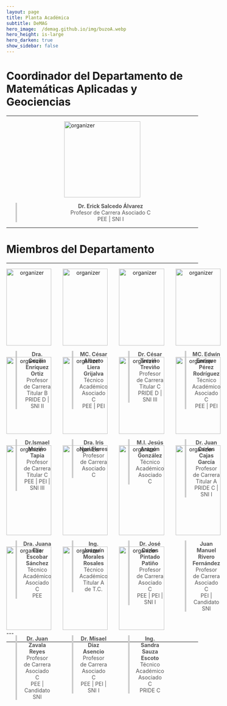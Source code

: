 ```yaml
---
layout: page
title: Planta Académica
subtitle: DeMAG
hero_image:  /demag.github.io/img/buzoA.webp
hero_height: is-large
hero_darken: true
show_sidebar: false
---
```


# Coordinador del Departamento de Matemáticas Aplicadas y Geociencias

---

<img loading="lazy" src="https://avatar.iran.liara.run/username?username=Erick+Salcedo" alt="organizer" style="width: 200px; height: auto; display: block; margin: 0 auto"/>

<div style="text-align: center;">
    <blockquote style="border-left: 4px solid #ccc; padding-left: 16px; color: #555;">
        <b>Dr. Erick Salcedo Álvarez</b><br/>
        Profesor de Carrera Asociado C<br/>
        PEE | SNI I
    </blockquote>
</div>

---

# Miembros del Departamento

---
<div style="display: grid; grid-template-columns: repeat(4, 1fr); gap: 30px;">
  
  <div style="text-align: center;">
    <img loading="lazy" src="https://avatar.iran.liara.run/username?username=Cecilia+Enriquez" alt="organizer" style="width: 100%; height: auto; max-width: 200px; margin: 0 auto;"/>
    <div>
        <blockquote style="border-left: 4px solid #ccc; padding-left: 16px; color: #555;">
            <b>Dra. Cecilia Enríquez Ortiz</b><br/>
            Profesor de Carrera Titular B<br/>
            PRIDE D | SNI II
        </blockquote>
    </div>
  </div>

  <div style="text-align: center;">
    <img loading="lazy" src="https://avatar.iran.liara.run/username?username=Cesar+Liera" alt="organizer" style="width: 100%; height: auto; max-width: 200px; margin: 0 auto;"/>
    <div>
        <blockquote style="border-left: 4px solid #ccc; padding-left: 16px; color: #555;">
            <b>MC. César Alberto Liera Grijalva</b><br/>
            Técnico Académico Asociado C<br/>
            PEE | PEI
        </blockquote>
    </div>
  </div>

  <div style="text-align: center;">
    <img loading="lazy" src="https://avatar.iran.liara.run/username?username=Cesar+Trevino" alt="organizer" style="width: 100%; height: auto; max-width: 200px; margin: 0 auto;"/>
    <blockquote style="border-left: 4px solid #ccc; padding-left: 16px; color: #555;">
        <b>Dr. César Treviño Treviño</b><br/>
        Profesor de Carrera Titular C<br/>
        PRIDE D | SNI III
    </blockquote>
  </div>

  <div style="text-align: center;">
    <img loading="lazy" src="https://avatar.iran.liara.run/username?username=Edwin+Perez" alt="organizer" style="width: 100%; height: auto; max-width: 200px; margin: 0 auto;"/>
    <blockquote style="border-left: 4px solid #ccc; padding-left: 16px; color: #555;">
        <b>MC. Edwin Enrique Pérez Rodríguez</b><br/>
        Técnico Académico Asociado C<br/>
        PEE | PEI
    </blockquote>
  </div>

  <div style="text-align: center;">
    <img loading="lazy" src="https://avatar.iran.liara.run/username?username=Ismael+Marino" alt="organizer" style="width: 100%; height: auto; max-width: 200px; margin: 0 auto;"/>
    <blockquote style="border-left: 4px solid #ccc; padding-left: 16px; color: #555;">
        <b>Dr.Ismael Mariño Tapia</b><br/>
        Profesor de Carrera Titular C<br/>
        PEE | PEI | SNI III
    </blockquote>
  </div>

  <div style="text-align: center;">
    <img loading="lazy" src="https://avatar.iran.liara.run/username?username=Iris+Neri" alt="organizer" style="width: 100%; height: auto; max-width: 200px; margin: 0 auto;"/>
    <blockquote style="border-left: 4px solid #ccc; padding-left: 16px; color: #555;">
        <b>Dra. Iris Neri Flores</b><br/>
        Profesor de Carrera Asociado C
    </blockquote>
  </div>

  <div style="text-align: center;">
    <img loading="lazy" src="https://avatar.iran.liara.run/username?username=Jesus+Aragon" alt="organizer" style="width: 100%; height: auto; max-width: 200px; margin: 0 auto;"/>
    <blockquote style="border-left: 4px solid #ccc; padding-left: 16px; color: #555;">
        <b>M.I. Jesús Aragón González</b><br/>
        Técnico Académico Asociado C
    </blockquote>
  </div>

  <div style="text-align: center;">
    <img loading="lazy" src="https://avatar.iran.liara.run/username?username=Juan+Cajas" alt="organizer" style="width: 100%; height: auto; max-width: 200px; margin: 0 auto;"/>
    <blockquote style="border-left: 4px solid #ccc; padding-left: 16px; color: #555;">
        <b>Dr. Juan Carlos Cajas García</b><br/>
        Profesor de Carrera Titular A<br/>
        PRIDE C | SNI I
    </blockquote>
  </div>

  <div style="text-align: center;">
    <img loading="lazy" src="https://avatar.iran.liara.run/username?username=Juana+Escobar" alt="organizer" style="width: 100%; height: auto; max-width: 200px; margin: 0 auto;"/>
    <blockquote style="border-left: 4px solid #ccc; padding-left: 16px; color: #555;">
        <b>Dra. Juana Elia Escobar Sánchez</b><br/>
        Técnico Académico Asociado C<br/>
        PEE
    </blockquote>
  </div>

  <div style="text-align: center;">
    <img loading="lazy" src="https://avatar.iran.liara.run/username?username=Joaquin+Morales" alt="organizer" style="width: 100%; height: auto; max-width: 200px; margin: 0 auto;"/>
    <blockquote style="border-left: 4px solid #ccc; padding-left: 16px; color: #555;">
        <b>Ing. Joaquín Morales Rosales</b><br/>
        Técnico Académico Titular A de T.C.
    </blockquote>
  </div>

  <div style="text-align: center;">
    <img loading="lazy" src="https://avatar.iran.liara.run/username?username=Jose+Pintado" alt="organizer" style="width: 100%; height: auto; max-width: 200px; margin: 0 auto;"/>
    <blockquote style="border-left: 4px solid #ccc; padding-left: 16px; color: #555;">
        <b>Dr. José Carlos Pintado Patiño</b><br/>
        Profesor de Carrera Asociado C<br/>
        PEE | PEI | SNI I
    </blockquote>
  </div>

  <div style="text-align: center;">
    <img loading="lazy" src="https://avatar.iran.liara.run/username?username=Juan+Rivero" alt="organizer" style="width: 100%; height: auto; max-width: 200px; margin: 0 auto;"/>
    <blockquote style="border-left: 4px solid #ccc; padding-left: 16px; color: #555;">
        <b>Juan Manuel Rivero Fernández</b><br/>
        Profesor de Carrera Asociado C<br/>
        PEI | Candidato SNI
    </blockquote>
  </div>

  <div style="text-align: center;">
    <img loading="lazy" src="https://avatar.iran.liara.run/username?username=Juan+Zavala" alt="organizer" style="width: 100%; height: auto; max-width: 200px; margin: 0 auto;"/>
    <blockquote style="border-left: 4px solid #ccc; padding-left: 16px; color: #555;">
        <b>Dr. Juan Zavala Reyes</b><br/>
        Profesor de Carrera Asociado C<br/>
        PEE | Candidato SNI
    </blockquote>
  </div>

  <div style="text-align: center;">
    <img loading="lazy" src="https://avatar.iran.liara.run/username?username=Misael+Diaz" alt="organizer" style="width: 100%; height: auto; max-width: 200px; margin: 0 auto;"/>
    <blockquote style="border-left: 4px solid #ccc; padding-left: 16px; color: #555;">
        <b>Dr. Misael Díaz Asencio</b><br/>
        Profesor de Carrera Asociado C<br/>
        PEE | PEI | SNI I
    </blockquote>
  </div>

  <div style="text-align: center;">
    <img loading="lazy" src="https://avatar.iran.liara.run/username?username=Sandra+Sauza" alt="organizer" style="width: 100%; height: auto; max-width: 200px; margin: 0 auto;"/>
    <blockquote style="border-left: 4px solid #ccc; padding-left: 16px; color: #555;">
        <b>Ing. Sandra Sauza Escoto</b><br/>
        Técnico Académico Asociado C<br/>
        PRIDE C
    </blockquote>
  </div>

  <!-- Agrega más organizadores copiando el mismo bloque -->
  
</div>
---

<!-- <div style="display: flex; align-items: center; gap: 20px;">
  <img loading="lazy" src="/img/andreas.webp" alt="organizer" style="width: 200px; height: auto;"/>
  <div>
    <blockquote style="border-left: 4px solid #ccc; padding-left: 16px; color: #555;">
        Dr. Erick Salcedo Álvarez<br/>
        Profesor de Carrera Asociado C<br/>
        PEE - SNI I
    </blockquote>
  </div>
</div> -->

<!-- <div style="display: flex; align-items: center; gap: 20px;">
  <img loading="lazy" src="/img/andreas.webp" alt="organizer" style="width: 200px; height: auto;"/>
  <div>
    <h2>Andreas Lintermann - Jülich Supercomputing Centre, Forschungszentrum Jülich GmbH</h2>
    <blockquote style="border-left: 4px solid #ccc; padding-left: 16px; color: #555;">
  Dr. Erick Salcedo Álvarez<br/>
  Profesor de Carrera Asociado C<br/>
  PEE - SNI I
</blockquote>
    <p>
      Dr. Andreas Lintermann is the leader of the Simulation and Data Lab ”Fluids & Solids Engineering” at the Jülich Supercomputing Centre (JSC), Forschungszentrum Jülich. He was coordinating the European CoE RAISE and leads/co-leads JSC’s activities in various national and international projects, e.g., in EuroCC2, interTwin, SPECTRUM, HANAMI, RISCALE, or nxtAIM. He is involved in the Industry Relations Team of the institute. His research focuses on HPC, modular supercomputing, AI, bio-fluidmechanis, lattice-Boltzmann methods, high-scaling meshing methods, and efficient multiphysics coupling strategies.
    </p>
  </div>
</div> -->
---

